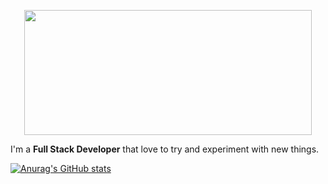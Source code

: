 <p align="center">
  <img src="https://github.com/elabi3/elabi3/blob/master/background.GIF" width="460" height="200" />
</p>

I'm a **Full Stack Developer** that love to try and experiment with new things.

[![Anurag's GitHub stats](https://github-readme-stats.vercel.app/api?username=elabi3)](https://github.com/anuraghazra/github-readme-stats)
